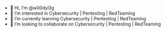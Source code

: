 - 👋 Hi, I’m @w00dyl3g
- 👀 I’m interested in Cybersecurity | Pentesting | RedTeaming
- 🌱 I’m currently learning Cybersecurity | Pentesting | RedTeaming
- 💞️ I’m looking to collaborate on Cybersecurity | Pentesting | RedTeaming
<!--- - 📫 How to reach me giacomosighinolfi@gmail.com --->

<!---
w00dyl3g/w00dyl3g is a ✨ special ✨ repository because its `README.md` (this file) appears on your GitHub profile.
You can click the Preview link to take a look at your changes.
--->
